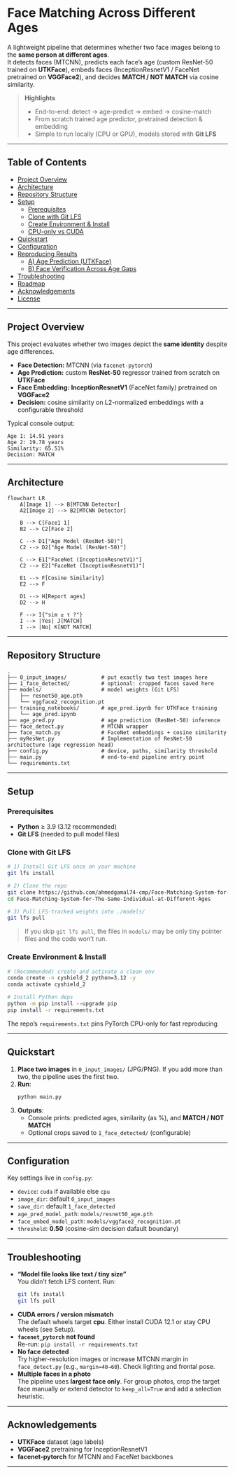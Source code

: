 # Face Matching Across Different Ages

A lightweight pipeline that determines whether two face images belong to the **same person at different ages**.  
It detects faces (MTCNN), predicts each face’s age (custom ResNet-50 trained on **UTKFace**), embeds faces (InceptionResnetV1 / FaceNet pretrained on **VGGFace2**), and decides **MATCH / NOT MATCH** via cosine similarity.

> **Highlights**
> - End-to-end: detect → age-predict → embed → cosine-match  
> - From scratch trained age predictor, pretrained detection & embedding
> - Simple to run locally (CPU or GPU), models stored with **Git LFS**

---

## Table of Contents

- [Project Overview](#project-overview)
- [Architecture](#architecture)
- [Repository Structure](#repository-structure)
- [Setup](#setup)
  - [Prerequisites](#prerequisites)
  - [Clone with Git LFS](#clone-with-git-lfs)
  - [Create Environment & Install](#create-environment--install)
  - [CPU-only vs CUDA](#cpuonly-vs-cuda)
- [Quickstart](#quickstart)
- [Configuration](#configuration)
- [Reproducing Results](#reproducing-results)
  - [A) Age Prediction (UTKFace)](#a-age-prediction-utkface)
  - [B) Face Verification Across Age Gaps](#b-face-verification-across-age-gaps)
- [Troubleshooting](#troubleshooting)
- [Roadmap](#roadmap)
- [Acknowledgements](#acknowledgements)
- [License](#license)

---

## Project Overview

This project evaluates whether two images depict the **same identity** despite age differences.

- **Face Detection:** MTCNN (via `facenet-pytorch`)  
- **Age Prediction:** custom **ResNet-50** regressor trained from scratch on **UTKFace**  
- **Face Embedding:** **InceptionResnetV1** (FaceNet family) pretrained on **VGGFace2**  
- **Decision:** cosine similarity on L2-normalized embeddings with a configurable threshold

Typical console output:
```
Age 1: 14.91 years
Age 2: 19.78 years
Similarity: 65.51%
Decision: MATCH
```

---

## Architecture

```mermaid
flowchart LR
    A[Image 1] --> B[MTCNN Detector]
    A2[Image 2] --> B2[MTCNN Detector]

    B --> C[Face1 1]
    B2 --> C2[Face 2]

    C --> D1["Age Model (ResNet-50)"]
    C2 --> D2["Age Model (ResNet-50)"]

    C --> E1["FaceNet (InceptionResnetV1)"]
    C2 --> E2["FaceNet (InceptionResnetV1)"]

    E1 --> F[Cosine Similarity]
    E2 --> F

    D1 --> H[Report ages]
    D2 --> H

    F --> I{"sim ≥ τ ?"}
    I --> |Yes| J[MATCH]
    I --> |No| K[NOT MATCH]
```

---

## Repository Structure

```
.
├── 0_input_images/           # put exactly two test images here
├── 1_face_detected/          # optional: cropped faces saved here
├── models/                   # model weights (Git LFS)
│   ├── resnet50_age.pth
│   └── vggface2_recognition.pt
├── training_notebooks/       # age_pred.ipynb for UTKFace training
│   └── age_pred.ipynb
├── age_pred.py               # age prediction (ResNet-50) inference
├── face_detect.py            # MTCNN wrapper
├── face_match.py             # FaceNet embeddings + cosine similarity
├── myResNet.py               # Implementation of ResNet-50 architecture (age regression head)
├── config.py                 # device, paths, similarity threshold
├── main.py                   # end-to-end pipeline entry point
└── requirements.txt
```

---

## Setup

### Prerequisites

- **Python** ≥ 3.9 (3.12 recommended)  
- **Git LFS** (needed to pull model files)  

### Clone with Git LFS

```bash
# 1) Install Git LFS once on your machine
git lfs install

# 2) Clone the repo
git clone https://github.com/ahmedgamal74-cmp/Face-Matching-System-for-The-Same-Individual-at-Different-Ages.git
cd Face-Matching-System-for-The-Same-Individual-at-Different-Ages

# 3) Pull LFS-tracked weights into ./models/
git lfs pull
```

> If you skip `git lfs pull`, the files in `models/` may be only tiny pointer files and the code won’t run.

### Create Environment & Install

```bash
# (Recommended) create and activate a clean env
conda create -n cyshield_2 python=3.12 -y 
conda activate cyshield_2

# Install Python deps
python -m pip install --upgrade pip
pip install -r requirements.txt
```

The repo’s `requirements.txt` pins PyTorch CPU-only for fast reproducing

---

## Quickstart

1. **Place two images** in `0_input_images/` (JPG/PNG). If you add more than two, the pipeline uses the first two.  
2. **Run**:
   ```bash
   python main.py
   ```
3. **Outputs**:
   - Console prints: predicted ages, similarity (as %), and **MATCH / NOT MATCH**  
   - Optional crops saved to `1_face_detected/` (configurable)

---

## Configuration

Key settings live in `config.py`:

- `device`: `cuda` if available else `cpu`  
- `image_dir`: default `0_input_images`  
- `save_dir`: default `1_face_detected`  
- `age_pred_model_path`: `models/resnet50_age.pth`  
- `face_embed_model_path`: `models/vggface2_recognition.pt`  
- `threshold`: **0.50** (cosine-sim decision dafault boundary)

<!-- > Tune `threshold` after you compute ROC on a validation split (see **Reproducing Results**). A stricter threshold reduces false matches, a looser threshold raises recall. -->

---

<!-- ## Reproducing Results

### A) Age Prediction (UTKFace)

1. **Download UTKFace** and place it under, e.g., `data/UTKFace/` (each file name encodes the age label).  
2. Open `training_notebooks/age_pred.ipynb` and update the dataset path.  
3. Train the **ResNet-50** age regressor with the provided augmentations and **SmoothL1 (Huber)** loss.  
4. Report:
   - **MAE** (years) and **RMSE** (years) on validation/test  
   - MAE by age group (0–12, 13–29, 30–49, 50+)  
5. Save the trained weights as `models/resnet50_age.pth` (already tracked via Git LFS).

> Notes: UTKFace contains label noise; Huber loss is chosen for robustness. Subject-disjoint splits are preferred when possible.

### B) Face Verification Across Age Gaps

Prepare a CSV of pairs and run an evaluation pass to compute ROC/AUC/EER/TPR@1%FPR.

**CSV format (`pairs.csv`):**
```csv
img1,img2,label,age_gap
0_input_images/a.jpg,0_input_images/b.jpg,1,10.2
path/to/neg1.jpg,path/to/neg2.jpg,0,7.5
...
```
- `label`: 1 for **same person**, 0 for **different persons**  
- `age_gap`: absolute years difference (optional but useful for bin analysis)

**Example evaluation snippet (drop into a separate script or notebook):**
```python
import numpy as np, pandas as pd
from sklearn.metrics import roc_curve, auc
from PIL import Image
from face_detect import face_detect
from face_match import check_similarity

def eer_from_roc(fpr, tpr):
    fnr = 1 - tpr
    i = np.nanargmin(np.abs(fnr - fpr))
    return max(fpr[i], fnr[i])

df = pd.read_csv("pairs.csv")
sims, ys = [], []

for _, r in df.iterrows():
    img1 = Image.open(r["img1"]).convert("RGB")
    img2 = Image.open(r["img2"]).convert("RGB")
    faces = face_detect([img1, img2], save_dir=None)
    sim = check_similarity(faces)  # returns cosine similarity in [0,1]
    sims.append(sim); ys.append(int(r["label"]))

fpr, tpr, thr = roc_curve(ys, sims)
print("AUC:", auc(fpr, tpr))
print("EER:", eer_from_roc(fpr, tpr))

# TPR @ 1% FPR
target = 0.01
tpr_at_1p = np.interp(target, fpr, tpr)
print("TPR@1%FPR:", tpr_at_1p)

# choose a threshold for deployment (example: maximize TPR@1%FPR)
# or pick thr[np.nanargmin(np.abs(fpr-target))] and put it into config.threshold
```

> After choosing your operating threshold `τ`, update `config.py` → `threshold = τ` and note it in your README/results.

--- -->

## Troubleshooting

- **“Model file looks like text / tiny size”**  
  You didn’t fetch LFS content. Run:
  ```bash
  git lfs install
  git lfs pull
  ```
- **CUDA errors / version mismatch**  
  The default wheels target **cpu**. Either install CUDA 12.1 or stay CPU wheels (see Setup).
- **`facenet_pytorch` not found**  
  Re-run: `pip install -r requirements.txt`
- **No face detected**  
  Try higher-resolution images or increase MTCNN margin in `face_detect.py` (e.g., `margin=40→60`). Check lighting and frontal pose.
- **Multiple faces in a photo**  
  The pipeline uses **largest face only**. For group photos, crop the target face manually or extend detector to `keep_all=True` and add a selection heuristic.

---

<!-- ## Roadmap

- Threshold calibration tool (auto-sweep and plots)  
- Optional multi-face selection (`keep_all=True` + heuristic)  
- Cross-age fine-tuning of embeddings (ArcFace/AdaFace) on age-diverse identity sets  
- Domain calibration (CCTV/IR) and image-quality gating  
- Fairness slice metrics by age bands and demographics

--- -->

## Acknowledgements

- **UTKFace** dataset (age labels)  
- **VGGFace2** pretraining for InceptionResnetV1  
- **facenet-pytorch** for MTCNN and FaceNet backbones

---

<!-- ## License

Specify your chosen license (e.g., MIT) in a `LICENSE` file. Until then, all rights reserved by default. -->
